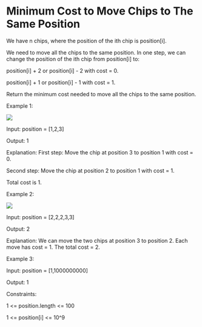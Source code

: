 # Minimum Cost to Move Chips to The Same Position

We have n chips, where the position of the ith chip is position[i].

We need to move all the chips to the same position. In one step, we can change the position of the ith chip from position[i] to:

position[i] + 2 or position[i] - 2 with cost = 0.

position[i] + 1 or position[i] - 1 with cost = 1.


Return the minimum cost needed to move all the chips to the same position.





Example 1:


<img src="https://assets.leetcode.com/uploads/2020/08/15/chips_e1.jpg">

Input: position = [1,2,3]

Output: 1

Explanation: First step: Move the chip at position 3 to position 1 with cost = 0.

Second step: Move the chip at position 2 to position 1 with cost = 1.

Total cost is 1.

Example 2:


<img src="https://assets.leetcode.com/uploads/2020/08/15/chip_e2.jpg">


Input: position = [2,2,2,3,3]

Output: 2

Explanation: We can move the two chips at position  3 to position 2. Each move has cost = 1. The total cost = 2.

Example 3:


Input: position = [1,1000000000]

Output: 1





Constraints:



1 <= position.length <= 100

1 <= position[i] <= 10^9


